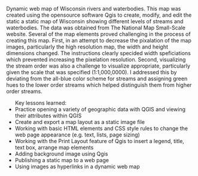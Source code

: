 Dynamic web map of Wisconsin rivers and waterbodies.
This map was created using the opensource software Qgis to create, modify, and edit the static a static map of Wisconsin showing different levels of streams and waterbodies. The data was obtained from The National Map Small-Scale website. Several of the map elements proved challenging in the process of creating this map. First, in an attempt to decrease the pixalation of the map images, particularly the high resolution map, the width and height dimensions changed. The instructions clearly specided width speficiations which prevented increasing the pixelation resolution. Second, visualizing the stream order was also a challenge to visualize appropriate, particularly given the scale that was specified (1:1,000,0000). I addressed this by deviating from the all-blue color scheme for streams and assigning green hues to the lower order streams which helped distinguish them from higher order streams.
<ul>
Key lessons learned:
<li>Practice opening a variety of geographic data with QGIS and viewing their attributes within QGIS</li>
<li>Create and export a map layout as a static image file</li>
<li>Working with basic HTML elements and CSS style rules to change the web page appearance (e.g. text, lists, page sizing)</li>
<li>Working with the Print Layout feature of Qgis to insert a legend, title, text box, arrange map elements</li>
<li>Adding background image using Qgis</li>
<li>Publishing a static map to a web page</li>
<li>Using images as hyperlinks in a dynamic web map</li>
</ul>
